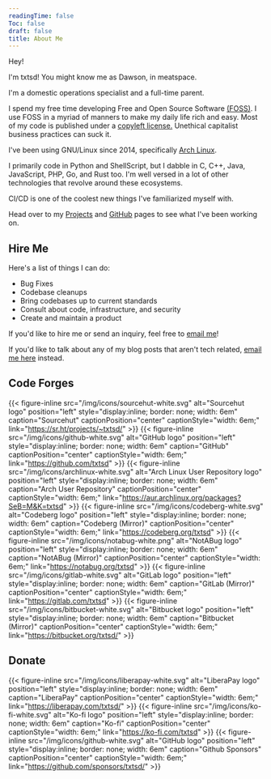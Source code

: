 ```yaml
---
readingTime: false
Toc: false
draft: false
title: About Me
---
```



Hey!

I'm txtsd! You might know me as Dawson, in meatspace.

I'm a domestic operations specialist and a full-time parent.

I spend my free time developing Free and Open Source Software [(FOSS)](https://www.gnu.org/philosophy/free-sw.html).
I use FOSS in a myriad of manners to make my daily life rich and easy.
Most of my code is published under a [copyleft license.](https://en.wikipedia.org/wiki/Copyleft)
Unethical capitalist business practices can suck it.

I've been using GNU/Linux since 2014, specifically [Arch Linux](https://archlinux.org/).

I primarily code in Python and ShellScript, but I dabble in C, C++, Java, JavaScript, PHP, Go, and Rust too.
I'm well versed in a lot of other technologies that revolve around these ecosystems.

CI/CD is one of the coolest new things I've familiarized myself with.

Head over to my [Projects](/projects) and [GitHub](https://github.com/txtsd) pages to see what I've been working on.

## Hire Me

Here's a list of things I can do:

*   Bug Fixes
*   Codebase cleanups
*   Bring codebases up to current standards
*   Consult about code, infrastructure, and security
*   Create and maintain a product

If you'd like to hire me or send an inquiry, feel free to [email me](mailto:txtsd@ihavea.quest)!

If you'd like to talk about any of my blog posts that aren't tech related, [email me here](mailto:dawson@ihavea.quest) instead.

## Code Forges

{{< figure-inline src="/img/icons/sourcehut-white.svg" alt="Sourcehut logo" position="left" style="display:inline; border: none; width: 6em" caption="Sourcehut" captionPosition="center" captionStyle="width: 6em;" link="https://sr.ht/projects/~txtsd/" >}}
{{< figure-inline src="/img/icons/github-white.svg" alt="GitHub logo" position="left" style="display:inline; border: none; width: 6em" caption="GitHub" captionPosition="center" captionStyle="width: 6em;" link="https://github.com/txtsd" >}}
{{< figure-inline src="/img/icons/archlinux-white.svg" alt="Arch Linux User Repository logo" position="left" style="display:inline; border: none; width: 6em" caption="Arch User Repository" captionPosition="center" captionStyle="width: 6em;" link="https://aur.archlinux.org/packages?SeB=M&K=txtsd" >}}
{{< figure-inline src="/img/icons/codeberg-white.svg" alt="Codeberg logo" position="left" style="display:inline; border: none; width: 6em" caption="Codeberg (Mirror)" captionPosition="center" captionStyle="width: 6em;" link="https://codeberg.org/txtsd" >}}
{{< figure-inline src="/img/icons/notabug-white.png" alt="NotABug logo" position="left" style="display:inline; border: none; width: 6em" caption="NotABug (Mirror)" captionPosition="center" captionStyle="width: 6em;" link="https://notabug.org/txtsd" >}}
{{< figure-inline src="/img/icons/gitlab-white.svg" alt="GitLab logo" position="left" style="display:inline; border: none; width: 6em" caption="GitLab (Mirror)" captionPosition="center" captionStyle="width: 6em;" link="https://gitlab.com/txtsd" >}}
{{< figure-inline src="/img/icons/bitbucket-white.svg" alt="Bitbucket logo" position="left" style="display:inline; border: none; width: 6em" caption="Bitbucket (Mirror)" captionPosition="center" captionStyle="width: 6em;" link="https://bitbucket.org/txtsd/" >}}


## Donate

{{< figure-inline src="/img/icons/liberapay-white.svg" alt="LiberaPay logo" position="left" style="display:inline; border: none; width: 6em" caption="LiberaPay" captionPosition="center" captionStyle="width: 6em;" link="https://liberapay.com/txtsd/" >}}
{{< figure-inline src="/img/icons/ko-fi-white.svg" alt="Ko-fi logo" position="left" style="display:inline; border: none; width: 6em" caption="Ko-fi" captionPosition="center" captionStyle="width: 6em;" link="https://ko-fi.com/txtsd" >}}
{{< figure-inline src="/img/icons/github-white.svg" alt="GitHub logo" position="left" style="display:inline; border: none; width: 6em" caption="Github Sponsors" captionPosition="center" captionStyle="width: 6em;" link="https://github.com/sponsors/txtsd/" >}}
